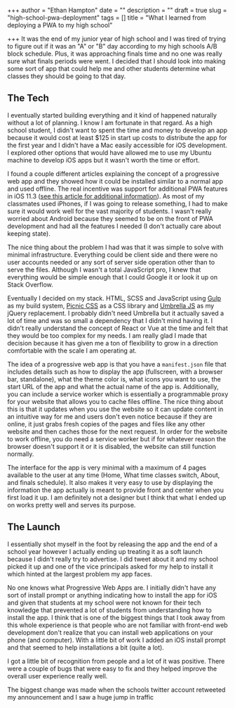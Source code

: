 +++
author = "Ethan Hampton"
date = ""
description = ""
draft = true
slug = "high-school-pwa-deployment"
tags = []
title = "What I learned from deploying a PWA to my high school"

+++
It was the end of my junior year of high school and I was tired of trying to figure out if it was an "A" or "B" day according to my high schools A/B block schedule. Plus, it was approaching finals time and no one was really sure what finals periods were went. I decided that I should look into making some sort of app that could help me and other students determine what classes they should be going to that day.

## The Tech

I eventually started building everything and it kind of happened naturally without a lot of planning. I know I am fortunate in that regard. As a high school student, I didn't want to spent the time and money to develop an app because it would cost at least $125 in start up costs to distribute the app for the first year and I didn't have a Mac easily accessible for iOS development. I explored other options that would have allowed me to use my Ubuntu machine to develop iOS apps but it wasn't worth the time or effort.

I found a couple different articles explaining the concept of a progressive web app and they showed how it could be installed similar to a normal app and used offline. The real incentive was support for additional PWA features in iOS 11.3 ([see this article for additional information](https://medium.com/@firt/progressive-web-apps-on-ios-are-here-d00430dee3a7)). As most of my classmates used iPhones, if I was going to release something, I had to make sure it would work well for the vast majority of students. I wasn't really worried about Android because they seemed to be on the front of PWA development and had all the features I needed (I don't actually care about keeping state).

The nice thing about the problem I had was that it was simple to solve with minimal infrastructure. Everything could be client side and there were no user accounts needed or any sort of server side operation other than to serve the files. Although I wasn't a total JavaScript pro, I knew that everything would be simple enough that I could Google it or look it up on Stack Overflow.

Eventually I decided on my stack. HTML, SCSS and JavaScript using [Gulp](https://gulpjs.com/) as my build system, [Picnic CSS](https://picnicss.com/) as a CSS library and [Umbrella JS](https://umbrellajs.com/) as my jQuery replacement. I probably didn't need Umbrella but it actually saved a lot of time and was so small a dependency that I didn't mind having it. I didn't really understand the concept of React or Vue at the time and felt that they would be too complex for my needs. I am really glad I made that decision because it has given me a ton of flexibility to grow in a direction comfortable with the scale I am operating at.

The idea of a progressive web app is that you have a `manifest.json` file that includes details such as how to display the app (fullscreen, with a browser bar, standalone), what the theme color is, what icons you want to use, the start URL of the app and what the actual name of the app is. Additionally, you can include a service worker which is essentially a programmable proxy for your website that allows you to cache files offline. The nice thing about this is that it updates when you use the website so it can update content in an intuitive way for me and users don't even notice because if they are online, it just grabs fresh copies of the pages and files like any other website and then caches those for the next request. In order for the website to work offline, you do need a service worker but if for whatever reason the browser doesn't support it or it is disabled, the website can still function normally.

The interface for the app is very minimal with a maximum of 4 pages available to the user at any time (Home, What time classes switch, About, and finals schedule). It also makes it very easy to use by displaying the information the app actually is meant to provide front and center when you first load it up. I am definitely not a designer but I think that what I ended up on works pretty well and serves its purpose.

## The Launch

I essentially shot myself in the foot by releasing the app and the end of a school year however I actually ending up treating it as a soft launch because I didn't really try to advertise. I did tweet about it and my school picked it up and one of the vice principals asked for my help to install it which hinted at the largest problem my app faces.

No one knows what Progressive Web Apps are. I initially didn't have any sort of install prompt or anything indicating how to install the app for iOS and given that students at my school were not known for their tech knowledge that prevented a lot of students from understanding how to install the app. I think that is one of the biggest things that I took away from this whole experience is that people who are not familiar with front-end web development don't realize that you can install web applications on your phone (and computer). With a little bit of work I added an iOS install prompt and that seemed to help installations a bit (quite a lot).

I got a little bit of recognition from people and a lot of it was positive. There were a couple of bugs that were easy to fix and they helped improve the overall user experience really well.

The biggest change was made when the schools twitter account retweeted my announcement and I saw a huge jump in traffic